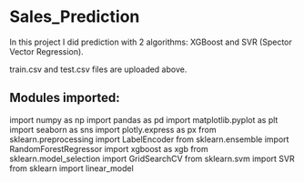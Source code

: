 # Sales_Prediction

In this project I did prediction with 2 algorithms: XGBoost and SVR (Spector Vector Regression).

train.csv and test.csv files are uploaded above.

## Modules imported:

import numpy as np
import pandas as pd
import matplotlib.pyplot as plt
import seaborn as sns
import plotly.express as px
from sklearn.preprocessing import LabelEncoder
from sklearn.ensemble import RandomForestRegressor
import xgboost as xgb
from sklearn.model_selection import GridSearchCV
from sklearn.svm import SVR
from sklearn import linear_model
